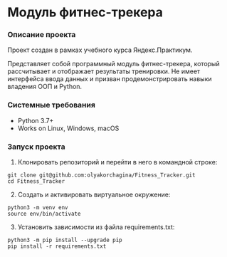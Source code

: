 # Модуль фитнес-трекера

### Описание проекта
Проект создан в рамках учебного курса Яндекс.Практикум.

Представляет собой программный модуль фитнес-трекера, который рассчитывает и отображает результаты тренировки. Не имеет интерфейса ввода данных и призван продемонстрировать навыки владения ООП и Python.

### Системные требования
* Python 3.7+
* Works on Linux, Windows, macOS

### Запуск проекта 
1. Клонировать репозиторий и перейти в него в командной строке:

```
git clone git@github.com:olyakorchagina/Fitness_Tracker.git
cd Fitness_Tracker
```

2. Cоздать и активировать виртуальное окружение:

```
python3 -m venv env
source env/bin/activate
```
3. Установить зависимости из файла requirements.txt:
```
python3 -m pip install --upgrade pip
pip install -r requirements.txt
```
